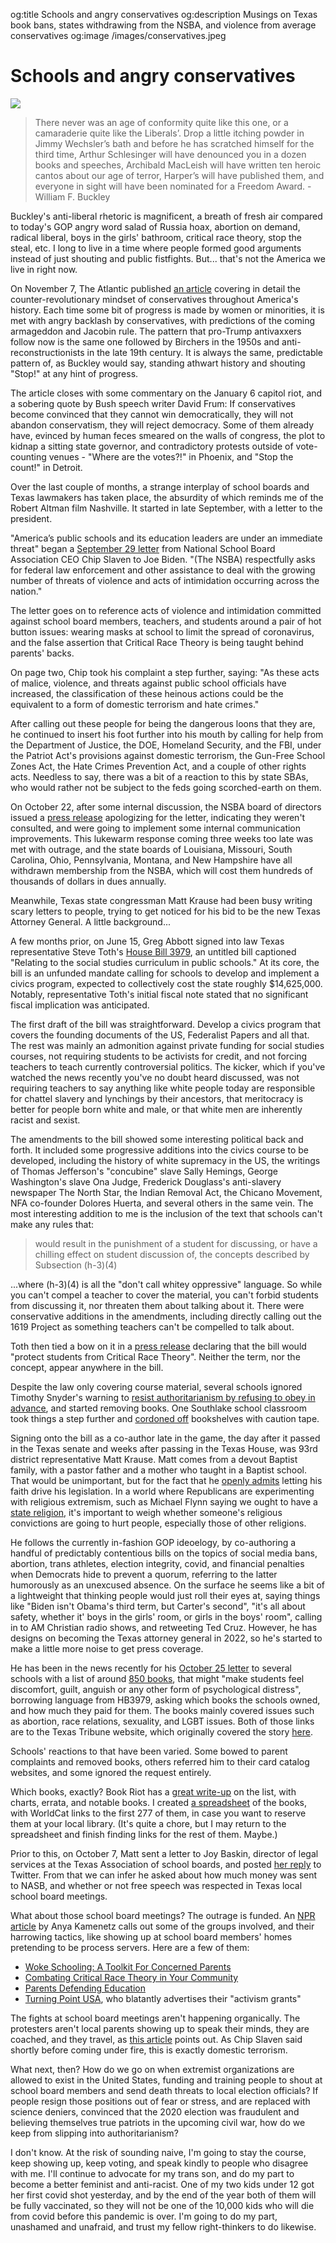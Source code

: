 og:title Schools and angry conservatives
og:description Musings on Texas book bans, states withdrawing from the NSBA, and violence from average conservatives
og:image /images/conservatives.jpeg

# Schools and angry conservatives

![](/images/conservatives.jpeg)

> There never was an age of conformity quite like this one, or a camaraderie quite like the Liberals’. Drop a little itching powder in Jimmy Wechsler’s bath and before he has scratched himself for the third time, Arthur Schlesinger will have denounced you in a dozen books and speeches, Archibald MacLeish will have written ten heroic cantos about our age of terror, Harper’s will have published them, and everyone in sight will have been nominated for a Freedom Award. - William F. Buckley

Buckley's anti-liberal rhetoric is magnificent, a breath of fresh air compared to today's GOP angry word salad of Russia hoax, abortion on demand, radical liberal, boys in the girls' bathroom, critical race theory, stop the steal, etc. I long to live in a time where people formed good arguments instead of just shouting and public fistfights. But... that's not the America we live in right now.

On November 7, The Atlantic published [an article](https://www.theatlantic.com/ideas/archive/2021/11/conservative-backlash-progress/620607/) covering in detail the counter-revolutionary mindset of conservatives throughout America's history. Each time some bit of progress is made by women or minorities, it is met with angry backlash by conservatives, with predictions of the coming armageddon and Jacobin rule. The pattern that pro-Trump antivaxxers follow now is the same one followed by Birchers in the 1950s and anti-reconstructionists in the late 19th century. It is always the same, predictable pattern of, as Buckley would say, standing athwart history and shouting "Stop!" at any hint of progress.

The article closes with some commentary on the January 6 capitol riot, and a sobering quote by Bush speech writer David Frum: If conservatives become convinced that they cannot win democratically, they will not abandon conservatism, they will reject democracy. Some of them already have, evinced by human feces smeared on the walls of congress, the plot to kidnap a sitting state governor, and contradictory protests outside of vote-counting venues - "Where are the votes?!" in Phoenix, and "Stop the count!" in Detroit.

Over the last couple of months, a strange interplay of school boards and Texas lawmakers has taken place, the absurdity of which reminds me of the Robert Altman film Nashville. It started in late September, with a letter to the president.

"America’s public schools and its education leaders are under an immediate threat" began a [September 29 letter](/images/nsba-letter.pdf) from National School Board Association CEO Chip Slaven to Joe Biden. "(The NSBA) respectfully asks for federal law enforcement and other assistance to deal with the growing number of threats of violence and acts of intimidation occurring across the nation."

The letter goes on to reference acts of violence and intimidation committed against school board members, teachers, and students around a pair of hot button issues: wearing masks at school to limit the spread of coronavirus, and the false assertion that Critical Race Theory is being taught behind parents' backs.

On page two, Chip took his complaint a step further, saying: "As these acts of malice, violence, and threats against public school officials have increased, the classification of these heinous actions could be the equivalent to a form of domestic terrorism and hate crimes."

After calling out these people for being the dangerous loons that they are, he continued to insert his foot further into his mouth by calling for help from the Department of Justice, the DOE, Homeland Security, and the FBI, under the Patriot Act's provisions against domestic terrorism, the Gun-Free School Zones Act, the Hate Crimes Prevention Act, and a couple of other rights acts. Needless to say, there was a bit of a reaction to this by state SBAs, who would rather not be subject to the feds going scorched-earth on them.

On October 22, after some internal discussion, the NSBA board of directors issued a [press release](https://www.osba.org/News-Center/News_releases/20211022NSBA.aspx) apologizing for the letter, indicating they weren't consulted, and were going to implement some internal communication improvements. This lukewarm response coming three weeks too late was met with outrage, and the state boards of Louisiana, Missouri, South Carolina, Ohio, Pennsylvania, Montana, and New Hampshire have all withdrawn membership from the NSBA, which will cost them hundreds of thousands of dollars in dues annually.

Meanwhile, Texas state congressman Matt Krause had been busy writing scary letters to people, trying to get noticed for his bid to be the new Texas Attorney General. A little background...

A few months prior, on June 15, Greg Abbott signed into law Texas representative Steve Toth's [House Bill 3979](https://capitol.texas.gov/BillLookup/History.aspx?LegSess=87R&Bill=HB3979), an untitled bill captioned "Relating to the social studies curriculum in public schools." At its core, the bill is an unfunded mandate calling for schools to develop and implement a civics program, expected to collectively cost the state roughly $14,625,000. Notably, representative Toth's initial fiscal note stated that no significant fiscal implication was anticipated.

The first draft of the bill was straightforward. Develop a civics program that covers the founding documents of the US, Federalist Papers and all that. The rest was mainly an admonition against private funding for social studies courses, not requiring students to be activists for credit, and not forcing teachers to teach currently controversial politics. The kicker, which if you've watched the news recently you've no doubt heard discussed, was not requiring teachers to say anything like white people today are responsible for chattel slavery and lynchings by their ancestors, that meritocracy is better for people born white and male, or that white men are inherently racist and sexist.

The amendments to the bill showed some interesting political back and forth. It included some progressive additions into the civics course to be developed, including the history of white supremacy in the US, the writings of Thomas Jefferson's "concubine" slave Sally Hemings, George Washington's slave Ona Judge, Frederick Douglass's anti-slavery newspaper The North Star, the Indian Removal Act, the Chicano Movement, NFA co-founder Dolores Huerta, and several others in the same vein. The most interesting addition to me is the inclusion of the text that schools can't make any rules that:

> would result in the punishment of a student for discussing, or have a chilling effect on student discussion of, the concepts described by Subsection (h-3)(4)

...where (h-3)(4) is all the "don't call whitey oppressive" language. So while you can't compel a teacher to cover the material, you can't forbid students from discussing it, nor threaten them about talking about it. There were conservative additions in the amendments, including directly calling out the 1619 Project as something teachers can't be compelled to talk about.

Toth then tied a bow on it in a [press release](https://house.texas.gov/news/press-releases/?id=7462) declaring that the bill would "protect students from Critical Race Theory". Neither the term, nor the concept, appear anywhere in the bill.

Despite the law only covering course material, several schools ignored Timothy Snyder's warning to [resist authoritarianism by refusing to obey in advance](https://lithub.com/resist-authoritarianism-by-refusing-to-obey-in-advance/), and started removing books. One Southlake school classroom took things a step further and [cordoned off](https://www.nbcnews.com/news/us-news/southlake-texas-anti-racist-book-school-library-rcna2734) bookshelves with caution tape.

Signing onto the bill as a co-author late in the game, the day after it passed in the Texas senate and weeks after passing in the Texas House, was 93rd district representative Matt Krause. Matt comes from a devout Baptist family, with a pastor father and a mother who taught in a Baptist school. That would be unimportant, but for the fact that he [openly admits](https://www.youtube.com/watch?v=GlQ1sxesr_k) letting his faith drive his legislation. In a world where Republicans are experimenting with religious extremism, such as Michael Flynn saying we ought to have a [state religion](https://thehill.com/homenews/media/581443-michael-flynn-says-of-the-us-we-have-to-have-one-religion), it's important to weigh whether someone's religious convictions are going to hurt people, especially those of other religions.

He follows the currently in-fashion GOP ideoelogy, by co-authoring a handful of predictably contentious bills on the topics of social media bans, abortion, trans athletes, election integrity, covid, and financial penalties when Democrats hide to prevent a quorum, referring to the latter humorously as an unexcused absence. On the surface he seems like a bit of a lightweight that thinking people would just roll their eyes at, saying things like "Biden isn't Obama's third term, but Carter's second", "it's all about safety, whether it' boys in the girls' room, or girls in the boys' room", calling in to AM Christian radio shows, and retweeting Ted Cruz. However, he has designs on becoming the Texas attorney general in 2022, so he's started to make a little more noise to get press coverage.

He has been in the news recently for his [October 25 letter](https://static.texastribune.org/media/files/965725d7f01b8a25ca44b6fde2f5519b/krauseletter.pdf) to several schools with a list of around [850 books](https://static.texastribune.org/media/files/94fee7ff93eff9609f141433e41f8ae1/krausebooklist.pdf), that might "make students feel discomfort, guilt, anguish or any other form of psychological distress", borrowing language from HB3979, asking which books the schools owned, and how much they paid for them. The books mainly covered issues such as abortion, race relations, sexuality, and LGBT issues. Both of those links are to the Texas Tribune website, which originally covered the story [here](https://www.texastribune.org/2021/10/26/texas-school-books-race-sexuality/).

Schools' reactions to that have been varied. Some bowed to parent complaints and removed books, others referred him to their card catalog websites, and some ignored the request entirely.

Which books, exactly? Book Riot has a [great write-up](https://bookriot.com/texas-book-ban-list/) on the list, with charts, errata, and notable books. I created [a spreadsheet](https://docs.google.com/spreadsheets/d/1E0XWqhFp_N_EytQmMx8J82FTrQUlgvTx4e2xaonPmJ0/edit?usp=sharing) of the books, with WorldCat links to the first 277 of them, in case you want to reserve them at your local library. (It's quite a chore, but I may return to the spreadsheet and finish finding links for the rest of them. Maybe.)

Prior to this, on October 7, Matt sent a letter to Joy Baskin, director of legal services at the Texas Association of school boards, and posted [her reply](https://twitter.com/RepMattKrause/status/1453064669149736974) to Twitter. From that we can infer he asked about how much money was sent to NASB, and whether or not free speech was respected in Texas local school board meetings.

What about those school board meetings? The outrage is funded. An [NPR article](https://www.npr.org/2021/10/26/1049078199/a-look-at-the-groups-supporting-school-board-protesters-nationwide) by Anya Kamenetz calls out some of the groups involved, and their harrowing tactics, like showing up at school board members' homes pretending to be process servers. Here are a few of them:

* [Woke Schooling: A Toolkit For Concerned Parents](https://www.manhattan-institute.org/woke-schooling-toolkit-for-concerned-parents)
* [Combating Critical Race Theory in Your Community](https://citizensrenewingamerica.com/issues/combatting-critical-race-theory-in-your-community/)
* [Parents Defending Education](https://defendinged.org/)
* [Turning Point USA](https://www.tpusa.com/activism), who blatantly advertises their "activism grants"

The fights at school board meetings aren't happening organically. The protesters aren't local parents showing up to speak their minds, they are coached, and they travel, as [this article](https://spectrumlocalnews.com/tx/south-texas-el-paso/politics/2021/07/21/conservative-groups-are-training-activists-to-swarm-school-board-meetings-) points out. As Chip Slaven said shortly before coming under fire, this is exactly domestic terrorism.

What next, then? How do we go on when extremist organizations are allowed to exist in the United States, funding and training people to shout at school board members and send death threats to local election officials? If people resign those positions out of fear or stress, and are replaced with science deniers, convinced that the 2020 election was fraudulent and believing themselves true patriots in the upcoming civil war, how do we keep from slipping into authoritarianism?

I don't know. At the risk of sounding naive, I'm going to stay the course, keep showing up, keep voting, and speak kindly to people who disagree with me. I'll continue to advocate for my trans son, and do my part to become a better feminist and anti-racist. One of my two kids under 12 got her first covid shot yesterday, and by the end of the year both of them will be fully vaccinated, so they will not be one of the 10,000 kids who will die from covid before this pandemic is over. I'm going to do my part, unashamed and unafraid, and trust my fellow right-thinkers to do likewise.
